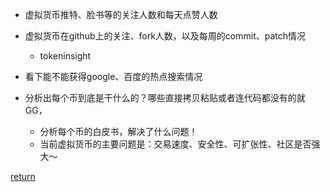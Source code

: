 * 虚拟货币推特、脸书等的关注人数和每天点赞人数
* 虚拟货币在github上的关注、fork人数，以及每周的commit、patch情况
    * tokeninsight
* 看下能不能获得google、百度的热点搜索情况

* 分析出每个币到底是干什么的？哪些直接拷贝粘贴或者连代码都没有的就GG，
    * 分析每个币的白皮书，解决了什么问题！
    * 当前虚拟货币的主要问题是：交易速度、安全性、可扩张性、社区是否强大～


[return](README.md)